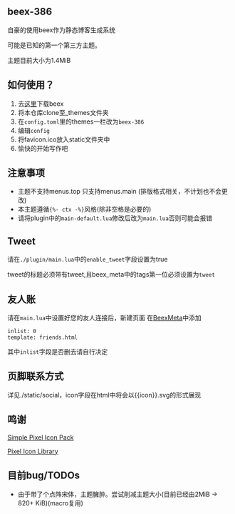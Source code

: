 ## beex-386

自豪的使用beex作为静态博客生成系统

可能是已知的第一个第三方主题。

主题目前大小为1.4MiB

## 如何使用？

1. 去[这里](http://www.telihai.com/archives/9027/)下载beex
2. 将本仓库clone至_themes文件夹
3. 在`config.toml`里的themes一栏改为`beex-386`
4. 编辑`config`
5. 将favicon.ico放入static文件夹中
7. 愉快的开始写作吧
## 注意事项

- 主题不支持menus.top 只支持menus.main (排版格式相关，不计划也不会更改)
- 本主题遵循`{%- ctx -%}`风格(除非空格是必要的)
- 请将plugin中的`main-default.lua`修改后改为`main.lua`否则可能会报错
## Tweet

请在`./plugin/main.lua`中的`enable_tweet`字段设置为true

tweet的标题必须带有tweet,且beex_meta中的tags第一位必须设置为`tweet`
## 友人账

请在`main.lua`中设置好您的友人连接后，新建页面
在[BeexMeta](http://www.telihai.com/archives/9031/)中添加
```text
inlist: 0
template: friends.html
```
其中`inlist`字段是否删去请自行决定
## 页脚联系方式

详见./static/social，icon字段在html中将会以{{icon}}.svg的形式展现

## 鸣谢

[Simple Pixel Icon Pack](https://github.com/PaulLesur/plasma-pixel-icon-theme)

[Pixel Icon Library](https://github.com/hackernoon/pixel-icon-library)

## 目前bug/TODOs

- 由于带了个点阵宋体，主题臃肿。尝试削减主题大小(目前已经由2MiB -> 820+ KiB)(macro复用)

